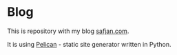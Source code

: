 # Blog
This is repository with my blog [safjan.com](http://safjan.com).

It is using [Pelican](#) - static site generator written in Python.
